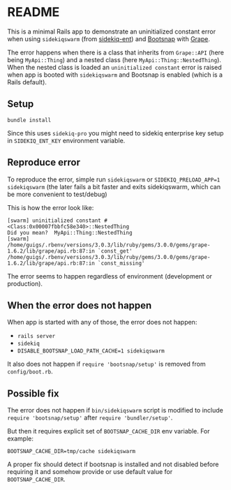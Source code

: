 # README

This is a minimal Rails app to demonstrate an uninitialized constant error when using `sidekiqswarm` (from [sidekiq-ent](https://sidekiq.org/products/enterprise.html)) and [Bootsnap](https://github.com/Shopify/bootsnap) with [Grape](https://github.com/ruby-grape/grape).

The error happens when there is a class that inherits from `Grape::API` (here being `MyApi::Thing`) and a 
nested class (here `MyApi::Thing::NestedThing`). When the nested class is loaded an `uninitialized constant` error
is raised when app is booted with `sidekiqswarm` and Bootsnap is enabled (which is a Rails default).

## Setup

`bundle install`

Since this uses `sidekiq-pro` you might need to sidekiq enterprise key setup in `SIDEKIQ_ENT_KEY` environment variable.

## Reproduce error

To reproduce the error, simple run `sidekiqswarm` or `SIDEKIQ_PRELOAD_APP=1 sidekiqswarm` (the later fails a bit
faster and exits sidekiqswarm, which can be more convenient to test/debug)

This is how the error look like:

```
[swarm] uninitialized constant #<Class:0x00007fbbfc58e340>::NestedThing
Did you mean?  MyApi::Thing::NestedThing
[swarm] /home/guigs/.rbenv/versions/3.0.3/lib/ruby/gems/3.0.0/gems/grape-1.6.2/lib/grape/api.rb:87:in `const_get'
/home/guigs/.rbenv/versions/3.0.3/lib/ruby/gems/3.0.0/gems/grape-1.6.2/lib/grape/api.rb:87:in `const_missing'
```

The error seems to happen regardless of environment (development or production).

## When the error does not happen

When app is started with any of those, the error does not happen:

* `rails server`
* `sidekiq`
* `DISABLE_BOOTSNAP_LOAD_PATH_CACHE=1 sidekiqswarm`

It also does not happen if `require 'bootsnap/setup'` is removed from `config/boot.rb`.

## Possible fix

The error does not happen if `bin/sidekiqswarm` script is modified to include `require 'bootsnap/setup'` after `require 'bundler/setup'`.

But then it requires explicit set of `BOOTSNAP_CACHE_DIR` env variable. For example:

`BOOTSNAP_CACHE_DIR=tmp/cache sidekiqswarm`

A proper fix should detect if bootsnap is installed and not disabled before requiring it and somehow provide or use default value for `BOOTSNAP_CACHE_DIR`.
